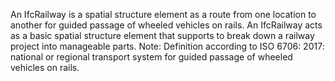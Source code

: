 An IfcRailway is a spatial structure element as a route from one location to another for guided passage of wheeled vehicles on rails. An IfcRailway acts as a basic spatial structure element that supports to break down a railway project into manageable parts.
Note: Definition according to ISO 6706: 2017: national or regional transport system for guided passage of wheeled vehicles on rails.
